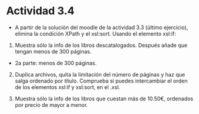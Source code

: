 # Actividad 3.4
- A partir de la solución del moodle de la actividad 3.3 (último ejercicio), elimina la condición XPath y el xsl:sort.  Usando el elemento xsl:if:
1. Muestra sólo la info de los libros descatalogados. Después añade que tengan menos de 300 páginas.

- 2a parte: menos de 300 páginas.

2. Duplica archivos, quita la limitación del número de páginas y haz que salga ordenado por título. Comprueba si puedes intercambiar el orden de los elementos xsl:if y xsl:sort, en el .xsl.

3. Muestra sólo la info de los libros que cuestan más de 10.50€, ordenados por precio de mayor a menor.
